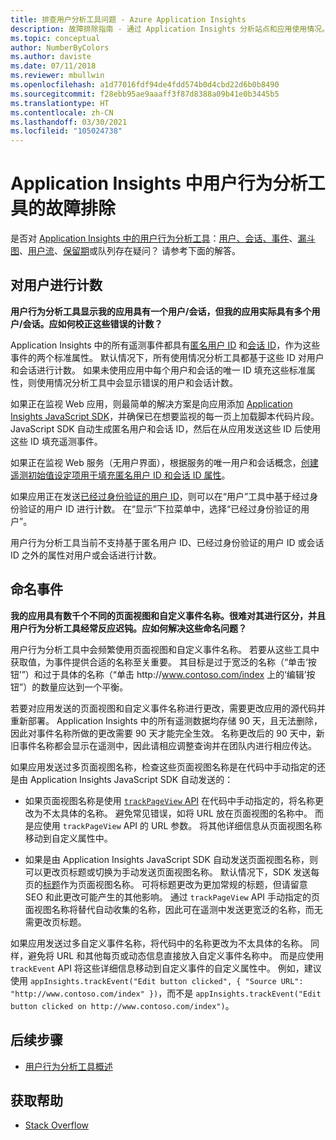```yaml
---
title: 排查用户分析工具问题 - Azure Application Insights
description: 故障排除指南 - 通过 Application Insights 分析站点和应用使用情况。
ms.topic: conceptual
author: NumberByColors
ms.author: daviste
ms.date: 07/11/2018
ms.reviewer: mbullwin
ms.openlocfilehash: a1d77016fdf94de4fdd574b0d4cbd22d6b0b8490
ms.sourcegitcommit: f28ebb95ae9aaaff3f87d8388a09b41e0b3445b5
ms.translationtype: HT
ms.contentlocale: zh-CN
ms.lasthandoff: 03/30/2021
ms.locfileid: "105024738"
---
```

# <a name="troubleshoot-user-behavior-analytics-tools-in-application-insights"></a>Application Insights 中用户行为分析工具的故障排除
是否对 [Application Insights 中的用户行为分析工具](usage-overview.md)：[用户、会话、事件](usage-segmentation.md)、[漏斗图](usage-funnels.md)、[用户流](usage-flows.md)、[保留期](usage-retention.md)或队列存在疑问？ 请参考下面的解答。

## <a name="counting-users"></a>对用户进行计数
**用户行为分析工具显示我的应用具有一个用户/会话，但我的应用实际具有多个用户/会话。应如何校正这些错误的计数？**

Application Insights 中的所有遥测事件都具有[匿名用户 ID](./data-model-context.md) 和[会话 ID](./data-model-context.md)，作为这些事件的两个标准属性。 默认情况下，所有使用情况分析工具都基于这些 ID 对用户和会话进行计数。 如果未使用应用中每个用户和会话的唯一 ID 填充这些标准属性，则使用情况分析工具中会显示错误的用户和会话计数。

如果正在监视 Web 应用，则最简单的解决方案是向应用添加 [Application Insights JavaScript SDK](./javascript.md)，并确保已在想要监视的每一页上加载脚本代码片段。 JavaScript SDK 自动生成匿名用户和会话 ID，然后在从应用发送这些 ID 后使用这些 ID 填充遥测事件。

如果正在监视 Web 服务（无用户界面），根据服务的唯一用户和会话概念，[创建遥测初始值设定项用于填充匿名用户 ID 和会话 ID 属性](./usage-overview.md)。

如果应用正在发送[已经过身份验证的用户 ID](./api-custom-events-metrics.md#authenticated-users)，则可以在“用户”工具中基于经过身份验证的用户 ID 进行计数。 在“显示”下拉菜单中，选择“已经过身份验证的用户”。

用户行为分析工具当前不支持基于匿名用户 ID、已经过身份验证的用户 ID 或会话 ID 之外的属性对用户或会话进行计数。

## <a name="naming-events"></a>命名事件
**我的应用具有数千个不同的页面视图和自定义事件名称。很难对其进行区分，并且用户行为分析工具经常反应迟钝。应如何解决这些命名问题？**

用户行为分析工具中会频繁使用页面视图和自定义事件名称。 若要从这些工具中获取值，为事件提供合适的名称至关重要。 其目标是过于宽泛的名称（“单击‘按钮’”）和过于具体的名称（“单击 http:\//www.contoso.com/index 上的‘编辑’按钮”）的数量应达到一个平衡。

若要对应用发送的页面视图和自定义事件名称进行更改，需要更改应用的源代码并重新部署。 Application Insights 中的所有遥测数据均存储 90 天，且无法删除，因此对事件名称所做的更改需要 90 天才能完全生效。 名称更改后的 90 天中，新旧事件名称都会显示在遥测中，因此请相应调整查询并在团队内进行相应传达。

如果应用发送过多页面视图名称，检查这些页面视图名称是在代码中手动指定的还是由 Application Insights JavaScript SDK 自动发送的：

* 如果页面视图名称是使用 [`trackPageView` API](https://github.com/Microsoft/ApplicationInsights-JS/blob/master/API-reference.md) 在代码中手动指定的，将名称更改为不太具体的名称。 避免常见错误，如将 URL 放在页面视图的名称中。 而是应使用 `trackPageView` API 的 URL 参数。 将其他详细信息从页面视图名称移动到自定义属性中。

* 如果是由 Application Insights JavaScript SDK 自动发送页面视图名称，则可以更改页标题或切换为手动发送页面视图名称。 默认情况下，SDK 发送每页的[标题](https://developer.mozilla.org/docs/Web/HTML/Element/title)作为页面视图名称。 可将标题更改为更加常规的标题，但请留意 SEO 和此更改可能产生的其他影响。 通过 `trackPageView` API 手动指定的页面视图名称将替代自动收集的名称，因此可在遥测中发送更宽泛的名称，而无需更改页标题。   

如果应用发送过多自定义事件名称，将代码中的名称更改为不太具体的名称。 同样，避免将 URL 和其他每页或动态信息直接放入自定义事件名称中。 而是应使用 `trackEvent` API 将这些详细信息移动到自定义事件的自定义属性中。 例如，建议使用 `appInsights.trackEvent("Edit button clicked", { "Source URL": "http://www.contoso.com/index" })`，而不是 `appInsights.trackEvent("Edit button clicked on http://www.contoso.com/index")`。

## <a name="next-steps"></a>后续步骤

* [用户行为分析工具概述](usage-overview.md)

## <a name="get-help"></a>获取帮助
* [Stack Overflow](https://stackoverflow.com/questions/tagged/ms-application-insights)